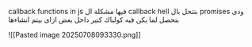 
callback functions in js 
فيها مشكلة ال callback hell بتتحل بال promises ودى بتحصل لما يكن فيه كولباك كتير داخل بعض
ازاى بيتم انشاءها 

![[Pasted image 20250708093330.png]]
